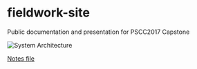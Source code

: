 # fieldwork-site
Public documentation and presentation for PSCC2017 Capstone

![System Architecture](images/system-architecture.jpg)

[Notes file](notes)
